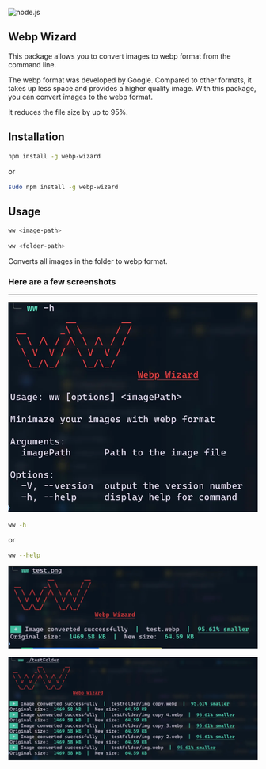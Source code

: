 ![node.js](https://img.shields.io/badge/Node.js-339933?style=for-the-badge&logo=nodedotjs&logoColor=white)

## Webp Wizard
This package allows you to convert images to webp format from the command line.

The webp format was developed by Google. Compared to other formats, it takes up less space and provides a higher quality image. With this package, you can convert images to the webp format.

It reduces the file size by up to 95%.



## Installation
```bash
npm install -g webp-wizard
```

or

```bash
sudo npm install -g webp-wizard
```


## Usage
```bash
ww <image-path> 
```

```bash
ww <folder-path> 
```
Converts all images in the folder to webp format.


### Here are a few screenshots
---

![ww-help](/forReadme/ww-help.webp)

```bash
ww -h
```
or
```bash
ww --help
```

![ww-image](/forReadme/ww-file.webp)

![ww-folder](/forReadme/ww-folder.webp)